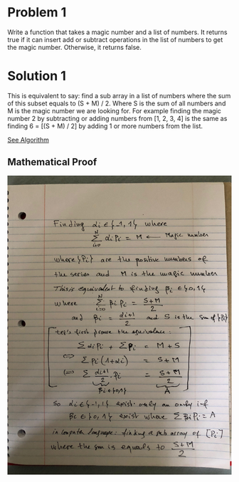 # Problem 1
Write a function that takes a magic number and a list of numbers. It returns true if it can insert add or subtract operations in the list of numbers to get the magic number. Otherwise, it returns false.

# Solution 1

This is equivalent to say: find a sub array in a list of numbers where the sum of this subset equals to (S + M) / 2. Where S is the sum of all numbers and M is the magic number we are looking for.
For example finding the magic number 2 by subtracting or adding numbers from [1, 2, 3, 4] is the same as finding 6 = [(S + M) / 2] by adding 1 or more numbers from the list.

[See Algorithm](https://github.com/mloukili/math/Algorithm.java)

## Mathematical Proof

<img src="assets/magic-combination-proof.jpg" alt="Proof">

